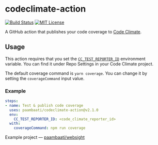 # codeclimate-action

[![Build Status](https://github.com/paambaati/codeclimate-action/workflows/PR%20Checks/badge.svg)](https://actions-badge.atrox.dev/paambaati/codeclimate-action/goto) [![MIT License](https://img.shields.io/badge/License-MIT-blue.svg)](LICENSE)

A GitHub action that publishes your code coverage to [Code Climate](http://codeclimate.com/).

## Usage
This action requires that you set the [`CC_TEST_REPORTER_ID`](https://docs.codeclimate.com/docs/configuring-test-coverage) environment variable. You can find it under Repo Settings in your Code Climate project.

The default coverage command is `yarn coverage`. You can change it by setting the `coverageCommand` input value.

### Example

```yaml
steps:
- name: Test & publish code coverage
  uses: paambaati/codeclimate-action@v2.1.0
  env:
    CC_TEST_REPORTER_ID: <code_climate_reporter_id>
  with:
    coverageCommand: npm run coverage
```

Example project — [paambaati/websight](https://github.com/paambaati/websight/blob/c2f3e79dceb3571a52c23d6d997b9d097eaf2542/.github/workflows/ci.yml#L20-L36)

